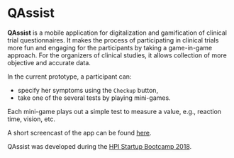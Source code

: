 # QAssist

**QAssist** is a mobile application for digitalization and gamification of clinical trial questionnaires. It makes the process of participating in clinical trials more fun and engaging for the participants by taking a game-in-game approach. For the organizers of clinical studies, it allows collection of more objective and accurate data. 

In the current prototype, a participant can:
* specify her symptoms using the `Checkup` button,
* take one of the several tests by playing mini-games.

Each mini-game plays out a simple test to measure a value, e.g., reaction time, vision, etc. 

A short screencast of the app can be found [here](https://youtu.be/N4n4LG3C6yQ).

QAssist was developed during the [HPI Startup Bootcamp 2018](https://hpi.de/entrepreneurship/veranstaltungen/startup-bootcamps/hpi-startup-bootcamp-2018.html).

